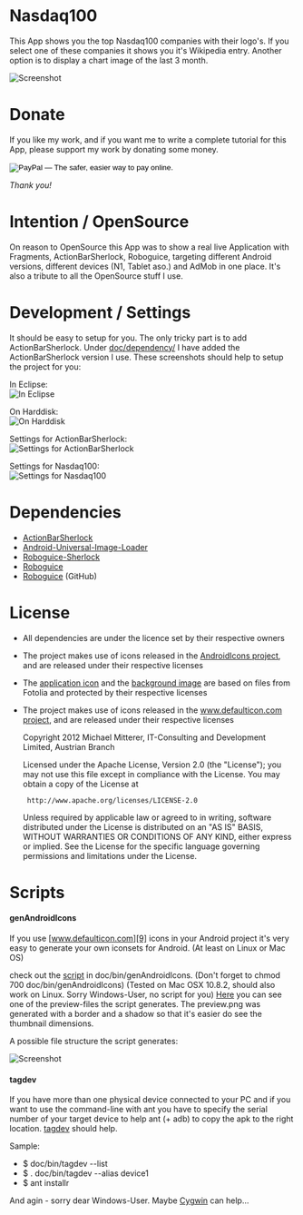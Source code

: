 Nasdaq100
=========
This App shows you the top Nasdaq100 companies with their logo's. If you select one of these companies it
shows you it's Wikipedia entry. Another option is to display a chart image of the last 3 month.

![Screenshot](https://github.com/MikeMitterer/Nasdaq100/raw/master/doc/screenshots/images/screenshots-collage.png)

Donate
======
If you like my work, and if you want me to write a complete tutorial for this App, please
support my work by donating some money.
 
<form action="https://www.paypal.com/cgi-bin/webscr" method="post">
<input type="hidden" name="cmd" value="_s-xclick">
<input type="hidden" name="hosted_button_id" value="2ZXA2DPD8XQYE">
<input type="image" src="https://www.paypalobjects.com/en_US/i/btn/btn_donateCC_LG_global.gif" border="0" name="submit" alt="PayPal — The safer, easier way to pay online.">
<img alt="" border="0" src="https://www.paypalobjects.com/de_DE/i/scr/pixel.gif" width="1" height="1">
</form>

*Thank you!*

Intention / OpenSource
======================
On reason to OpenSource this App was to show a real live Application with Fragments, ActionBarSherlock,
Roboguice, targeting different Android versions, different devices (N1, Tablet aso.) and AdMob in one place. 
It's also a tribute to all the OpenSource stuff I use.

Development / Settings
============
It should be easy to setup for you. The only tricky part is to add ActionBarSherlock.
Under [doc/dependency/][13] I have added the ActionBarSherlock version I use.
These screenshots should help to setup the project for you:

In Eclipse:<br>
![In Eclipse](https://github.com/MikeMitterer/Nasdaq100/raw/master/doc/screenshots/images/eclipse.png)

On Harddisk:<br>
![On Harddisk](https://github.com/MikeMitterer/Nasdaq100/raw/master/doc/screenshots/images/onhd.png)

Settings for ActionBarSherlock:<br>
![Settings for ActionBarSherlock](https://github.com/MikeMitterer/Nasdaq100/raw/master/doc/screenshots/images/settings-actionbarsherlock.png)

Settings for Nasdaq100:<br>
![Settings for Nasdaq100](https://github.com/MikeMitterer/Nasdaq100/raw/master/doc/screenshots/images/settings-nasdaq100.png)

Dependencies
============
- [ActionBarSherlock][1]
- [Android-Universal-Image-Loader][2] 
- [Roboguice-Sherlock][3]
- [Roboguice][4]
- [Roboguice][5] (GitHub)

License
========
- All dependencies are under the licence set by their respective owners
- The project makes use of icons released in the [AndroidIcons project][6], and are released under their respective licenses
- The [application icon][7] and the [background image][8] are based on files from Fotolia and protected by their respective licenses
- The project makes use of icons released in the [www.defaulticon.com project][9], and are released under their respective licenses

    Copyright 2012 Michael Mitterer, IT-Consulting and Development Limited,
    Austrian Branch

    Licensed under the Apache License, Version 2.0 (the "License");
    you may not use this file except in compliance with the License.
    You may obtain a copy of the License at

       http://www.apache.org/licenses/LICENSE-2.0

    Unless required by applicable law or agreed to in writing, software
    distributed under the License is distributed on an "AS IS" BASIS,
    WITHOUT WARRANTIES OR CONDITIONS OF ANY KIND, either express or implied.
    See the License for the specific language governing permissions and
    limitations under the License.

Scripts
========
#### genAndroidIcons
If you use [www.defaulticon.com][9] icons in your Android project it's very easy to generate your own iconsets for Android.
(At least on Linux or Mac OS)
	
check out the [script][11] in doc/bin/genAndroidIcons. (Don't forget to chmod 700 doc/bin/genAndroidIcons)
(Tested on Mac OSX 10.8.2, should also work on Linux. Sorry Windows-User, no script for you)
[Here][12] you can see one of the preview-files the script generates.
The preview.png was generated with a border and a shadow so that it's easier do see the thumbnail dimensions.
	
A possible file structure the script generates:

![Screenshot](https://github.com/MikeMitterer/Nasdaq100/raw/master/doc/defaulticon/my-structure.png)

#### tagdev
If you have more than one physical device connected to your PC and if you want
to use the command-line with ant you have to specify the serial number of your target device to help ant (+ adb)
to copy the apk to the right location.
[tagdev][14] should help.

Sample:
- $ doc/bin/tagdev --list
- $ . doc/bin/tagdev --alias device1
- $ ant installr

And agin - sorry dear Windows-User. Maybe [Cygwin][15] can help...

[1]: https://github.com/JakeWharton/ActionBarSherlock
[2]: https://github.com/nostra13/Android-Universal-Image-Loader
[3]: https://github.com/rtyley/roboguice-sherlock
[4]: http://code.google.com/p/roboguice/
[5]: https://github.com/emmby/roboguice
[6]: http://www.androidicons.com/
[7]: http://de.fotolia.com/id/38423697
[8]: http://de.fotolia.com/id/40304666
[9]: http://www.defaulticon.com/
[10]: http://developer.android.com/guide/practices/ui_guidelines/icon_design_menu.html
[11]: https://github.com/MikeMitterer/Nasdaq100/tree/master/doc/bin/genAndroidIcons
[12]: https://github.com/MikeMitterer/Nasdaq100/raw/master/doc/defaulticon/preview.png
[13]: https://github.com/MikeMitterer/Nasdaq100/raw/master/doc/dependency
[14]: https://github.com/MikeMitterer/Nasdaq100/tree/master/doc/bin/tagdev
[15]: http://www.cygwin.com/
